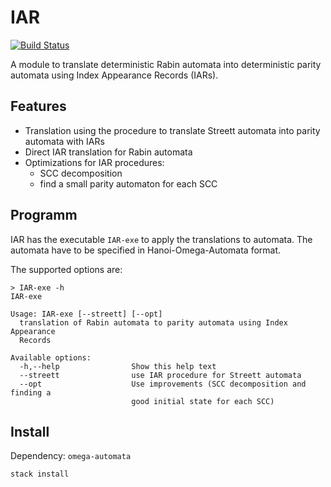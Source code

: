 IAR
===
[![Build Status](https://travis-ci.org/44534/IAR.svg?branch=master)](https://travis-ci.org/44534/IAR)

A module to translate deterministic Rabin automata into deterministic parity automata using Index Appearance Records (IARs).

Features
--------
* Translation using the procedure to translate Streett automata into parity automata with IARs
* Direct IAR translation for Rabin automata
* Optimizations for IAR procedures:
    * SCC decomposition
    * find a small parity automaton for each SCC

Programm
--------
IAR has the executable `IAR-exe` to apply the translations to automata. The automata have to be specified in Hanoi-Omega-Automata format.

The supported options are:
```
> IAR-exe -h
IAR-exe

Usage: IAR-exe [--streett] [--opt]
  translation of Rabin automata to parity automata using Index Appearance
  Records

Available options:
  -h,--help                Show this help text
  --streett                use IAR procedure for Streett automata
  --opt                    Use improvements (SCC decomposition and finding a
                           good initial state for each SCC)

```


Install
-------
Dependency: `omega-automata`

```
stack install
```
